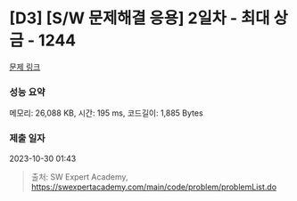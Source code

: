 # [D3] [S/W 문제해결 응용] 2일차 - 최대 상금 - 1244 

[문제 링크](https://swexpertacademy.com/main/code/problem/problemDetail.do?contestProbId=AV15Khn6AN0CFAYD) 

### 성능 요약

메모리: 26,088 KB, 시간: 195 ms, 코드길이: 1,885 Bytes

### 제출 일자

2023-10-30 01:43



> 출처: SW Expert Academy, https://swexpertacademy.com/main/code/problem/problemList.do